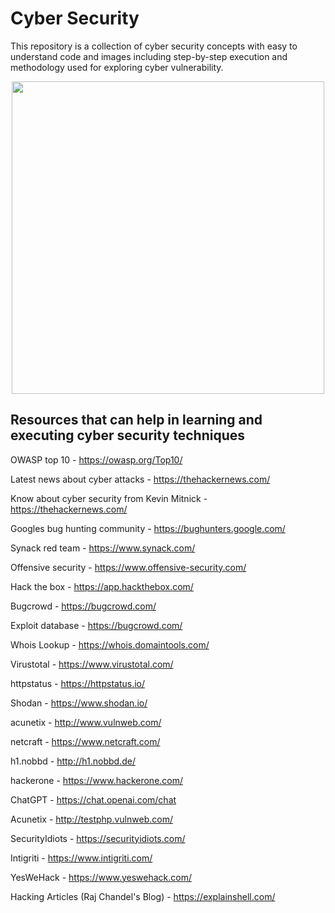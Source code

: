 # Cyber Security

This repository is a collection of cyber security concepts with easy to understand code and images including step-by-step execution and methodology used for exploring cyber vulnerability.

<div id="header" align="center">
  <img src="https://media.giphy.com/media/DwlFRgKo87zDW/giphy.gif" width="500"/>
</div>

## Resources that can help in learning and executing cyber security techniques

OWASP top 10 - https://owasp.org/Top10/

Latest news about cyber attacks - https://thehackernews.com/

Know about cyber security from Kevin Mitnick - https://thehackernews.com/

Googles bug hunting community - https://bughunters.google.com/

Synack red team - https://www.synack.com/

Offensive security - https://www.offensive-security.com/

Hack the box - https://app.hackthebox.com/

Bugcrowd - https://bugcrowd.com/

Exploit database -  https://bugcrowd.com/

Whois Lookup - https://whois.domaintools.com/

Virustotal - https://www.virustotal.com/

httpstatus -  https://httpstatus.io/

Shodan - https://www.shodan.io/

acunetix - http://www.vulnweb.com/

netcraft -  https://www.netcraft.com/

h1.nobbd - http://h1.nobbd.de/

hackerone - https://www.hackerone.com/

ChatGPT - https://chat.openai.com/chat

Acunetix - http://testphp.vulnweb.com/ 

SecurityIdiots - https://securityidiots.com/

Intigriti - https://www.intigriti.com/

YesWeHack - https://www.yeswehack.com/

Hacking Articles (Raj Chandel's Blog) - https://explainshell.com/
